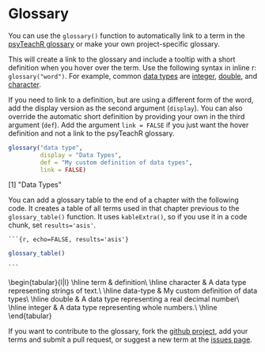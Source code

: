 # Glossary

You can use the `glossary()` function to automatically link to a term in the [psyTeachR glossary](https://psyteachr.github.io/glossary/) or make your own project-specific glossary.

This will create a link to the glossary and include a tooltip with a short definition when you hover over the term. Use the following syntax in inline r: `glossary("word")`. For example, common <a class='glossary' target='_blank' title='The kind of data represented by an object.' href='https://psyteachr.github.io/glossary/d#data-type'>data types</a> are <a class='glossary' target='_blank' title='A data type representing whole numbers.' href='https://psyteachr.github.io/glossary/i#integer'>integer</a>, <a class='glossary' target='_blank' title='A data type representing a real decimal number' href='https://psyteachr.github.io/glossary/d#double'>double</a>, and <a class='glossary' target='_blank' title='A data type representing strings of text.' href='https://psyteachr.github.io/glossary/c#character'>character</a>.

If you need to link to a definition, but are using a different form of the word, add the display version as the second argument (`display`). You can also override the automatic short definition by providing your own in the third argument (`def`). Add the argument `link = FALSE` if you just want the hover definition and not a link to the psyTeachR glossary.


```r
glossary("data type", 
         display = "Data Types", 
         def = "My custom definition of data types", 
         link = FALSE)
```

[1] "<a class='glossary' title='My custom definition of data types'>Data Types</a>"

You can add a glossary table to the end of a chapter with the following code. It creates a table of all terms used in that chapter previous to the `glossary_table()` function. It uses `kableExtra()`, so if you use it in a code chunk, set `results='asis'`.

<div class='verbatim'><pre class='sourceCode r'><code class='sourceCode R'>&#96;&#96;&#96;{r, echo=FALSE, results='asis'}</code></pre>

```r
glossary_table()
```

<pre class='sourceCode r'><code class='sourceCode R'>&#96;&#96;&#96;</code></pre></div>


\begin{tabular}{l|l}
\hline
term & definition\\
\hline
character & A data type representing strings of text.\\
\hline
data-type & My custom definition of data types\\
\hline
double & A data type representing a real decimal number\\
\hline
integer & A data type representing whole numbers.\\
\hline
\end{tabular}



If you want to contribute to the glossary, fork the [github project](https://github.com/PsyTeachR/glossary), add your terms and submit a pull request, or suggest a new term at the [issues page](https://github.com/PsyTeachR/glossary/issues).
